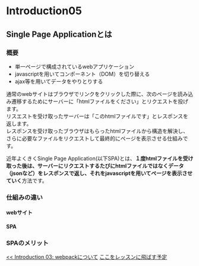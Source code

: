 # Introduction05
## Single Page Applicationとは
### 概要

- 単一ページで構成されているwebアプリケーション
- javascriptを用いてコンポーネント（DOM）を切り替える
- ajax等を用いてデータをやりとりする

通常のwebサイトはブラウザでリンクをクリックした際に、次のページを読み込み遷移するためにサーバーに「htmlファイルをください」とリクエストを投げます。<br>
リスエストを受け取ったサーバーは「このhtmlファイルです」とレスポンスを返します。<br>
レスポンスを受け取ったブラウザはもらったhtmlファイルから構造を解決し、さらに必要なファイルをリクエストして最終的にページを表示させる仕組みです。

近年よくきくSingle Page Application(以下SPA)とは、**１度htmlファイルを受け取った後は、サーバーにリクエストするたびにhtmlファイルではなくデータ（jsonなど）をレスポンスで返し、それをjavascriptを用いてページを表示させていく**方法です。

### 仕組みの違い
#### webサイト

#### SPA

### SPAのメリット



<span align="left">[<< Introduction 03: webpackについて](introduction04.md)</span>
<span align="right">[ここをレッスンに飛ばす予定](introduction05.md)</span>
